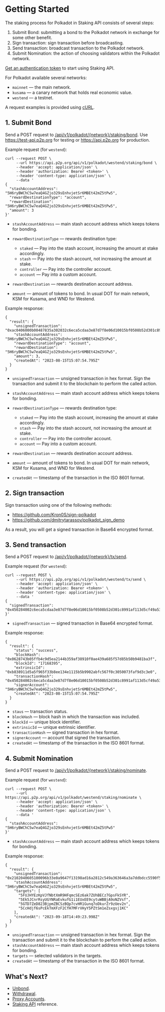 # Getting Started

The staking process for Polkadot in Staking API consists of several steps:

1. Submit Bond: submitting a bond to the Polkadot network in exchange for some other benefit.
2. Sign transaction: sign transaction before broadcasting.
3. Send transaction: broadcast transaction to the Polkadot network.
4. Submit Nomination: the action of choosing validators within the Polkadot network.

[Get an authentication token](doc:authentication) to start using Staking API.

For Polkadot available several networks:

- `mainnet` — the main network.
- `kusama` — a canary network that holds real economic value.
- `westend` — a testnet.

A request examples is provided using [cURL](https://curl.se/).

## 1. Submit Bond

Send a POST request to [/api/v1/polkadot/{network}/staking/bond](). Use https://test-api.p2p.org for testing or https://api.p2p.org for production.

Example request (for `westend`):

```curl
curl --request POST \
     --url https://api.p2p.org/api/v1/polkadot/westend/staking/bond \
     --header 'accept: application/json' \
     --header 'authorization: Bearer <token>' \
     --header 'content-type: application/json' \
     --data '
{
  "stashAccountAddress": "5H6ryBWChC5w7eaQ4GZjo329sEnhvjetSr6MBEt42mZ5tPw5",
  "rewardDestinationType": "account",
  "rewardDestination": "5H6ryBWChC5w7eaQ4GZjo329sEnhvjetSr6MBEt42mZ5tPw5",
  "amount": 3
}'
```

- `stashAccountAddress` — main stash account address which keeps tokens for bonding.
- `rewardDestinationType` — rewards destination type:

   - `staked` — Pay into the stash account, increasing the amount at stake accordingly.
   - `stash` — Pay into the stash account, not increasing the amount at stake.
   - `controller` — Pay into the controller account.
   - `account` — Pay into a custom account.

- `rewardDestination` — rewards destination account address.
- `amount` — amount of tokens to bond. In usual DOT for main network, KSM for Kusama, and WND for Westend.

Example response:

```curl
{
  "result": {
    "unsignedTransaction": "0xac0406000b00487835a302032c6eca5cdaa3e87d7f8e06d10015bf0508b52d301c8991af113d5cf49a53553f",
    "stashAccountAddress": "5H6ryBWChC5w7eaQ4GZjo329sEnhvjetSr6MBEt42mZ5tPw5",
    "rewardDestinationType": "account",
    "rewardDestination": "5H6ryBWChC5w7eaQ4GZjo329sEnhvjetSr6MBEt42mZ5tPw5",
    "amount": 3,
    "createdAt": "2023-08-15T15:07:54.795Z"
  }
}
```

- `unsignedTransaction` — unsigned transaction in hex format. Sign the transaction and submit it to the blockchain to perform the called action.
- `stashAccountAddress` — main stash account address which keeps tokens for bonding.
- `rewardDestinationType` — rewards destination type:

    - `staked` — Pay into the stash account, increasing the amount at stake accordingly.
    - `stash` — Pay into the stash account, not increasing the amount at stake.
    - `controller` — Pay into the controller account.
    - `account` — Pay into a custom account.

- `rewardDestination` — rewards destination account address.
- `amount` — amount of tokens to bond. In usual DOT for main network, KSM for Kusama, and WND for Westend.
- `createdAt` — timestamp of the transaction in the ISO 8601 format.

## 2. Sign transaction

Sign transaction using one of the following methods:

- https://github.com/Kron0S/sign-polkadot
- https://github.com/dmitrytarassov/polkadot_sign_demo

As a result, you will get a signed transaction in Base64 encrypted format.

## 3. Send transaction

Send a POST request to [/api/v1/polkadot/{network}/tx/send]().

Example request (for `westend`):

```curl
curl --request POST \
     --url https://api.p2p.org/api/v1/polkadot/westend/tx/send \
     --header 'accept: application/json' \
     --header 'authorization: Bearer <token>' \
     --header 'content-type: application/json' \
     --data '
{
  "signedTransaction": "0x450284002c6eca5cdaa3e87d7f8e06d10015bf0508b52d301c8991af113d5cf49a53553f01befdb7fa39c5a995a8d58676a0513d082be"
}'
```

- `signedTransaction` — signed transaction in Base64 encrypted format.

Example response:

```curl
{
  "result": {
    "status": "success",
    "blockHash": "0x0628743b05ffb4c9d5ea2144b359af38910f0ae439a685f57d85b50b9481ba3f",
    "blockId": "17168395",
    "extrinsicId": "0xb838911d5a5f965f33b8ee134e1115b5b9902abfc567f0c3050073faf9d3c3e0",
    "transactionHash": "0x450284002c6eca5cdaa3e87d7f8e06d10015bf0508b52d301c8991af113d5cf49a53553f01befdb7fa39c5a995a8d58676a0513d082be",
    "signerAccount": "5H6ryBWChC5w7eaQ4GZjo329sEnhvjetSr6MBEt42mZ5tPw5",
    "createdAt": "2023-08-15T15:07:54.795Z"
  }
}
```

- `staus` — transaction status.
- `blockHash` — block hash in which the transaction was included.
- `blockId` — unique block identifier.
- `extrinsicId` — unique extrinsic identifier.
- `transactionHash` — signed transaction in hex format.
- `signerAccount` — account that signed the transaction.
- `createdAt` — timestamp of the transaction in the ISO 8601 format.

## 4. Submit Nomination

Send a POST request to [/api/v1/polkadot/{network}/staking/nominate]().

Example request (for `westend`):

```curl
curl --request POST \
     --url https://api.p2p.org/api/v1/polkadot/westend/staking/nominate \
     --header 'accept: application/json' \
     --header 'authorization: Bearer <token>' \
     --header 'content-type: application/json' \
     --data '
{
  "stashAccountAddress": "5H6ryBWChC5w7eaQ4GZjo329sEnhvjetSr6MBEt42mZ5tPw5"
}'
```

- `stashAccountAddress` — main stash account address which keeps tokens for bonding.

Example response:

```curl
{
  "result": {
    "unsignedTransaction": "0x2102040605100096b33e0a9647f13198ad16a2812c549a363646a3a7ddbdcc5590f5839c408c6200767f36484b1e2acf5c265c7a64bfb46e95259c66a8189bbcd216195def43685200c21ad1e5198cc0dc3b0f9f43a50f292678f63235ea321e59385d7ee45a7208360018164fa6f9ce28792fb781185e8de4e6eaae34c0f545e5864952fe23c183df0c",
    "stashAccountAddress": "5H6ryBWChC5w7eaQ4GZjo329sEnhvjetSr6MBEt42mZ5tPw5",
    "targets": [
      "5FUJHYEzKpVJfNbtXmR9HFqmcSEz6ak7ZUhBECz7GpsFkSYR",
      "5Ek5JCnrRsyUGYNRaEvkufG1i1EUxEE9cytuWBBjA9oNZVsf",
      "5GTD7ZeD823BjpmZBCSzBQp7cvHR1Gunq7oDkurZr9zUev2n",
      "5CcHdjf6sPcEkTmXFzF2CfH7MFrVHyY5PZtSm1eZsxgsj1KC"
    ],
    "createdAt": "2023-09-18T14:49:23.998Z"
  }
}
```

- `unsignedTransaction` — unsigned transaction in hex format. Sign the transaction and submit it to the blockchain to perform the called action.
- `stashAccountAddress` — main stash account address which keeps tokens for bonding.
- `targets` — selected validators in the targets.
- `createdAt` — timestamp of the transaction in the ISO 8601 format.

## What's Next?

- [Unbond]().
- [Withdrawal]().
- [Proxy Accounts]().
- [Staking API](ref:ethereum) reference.